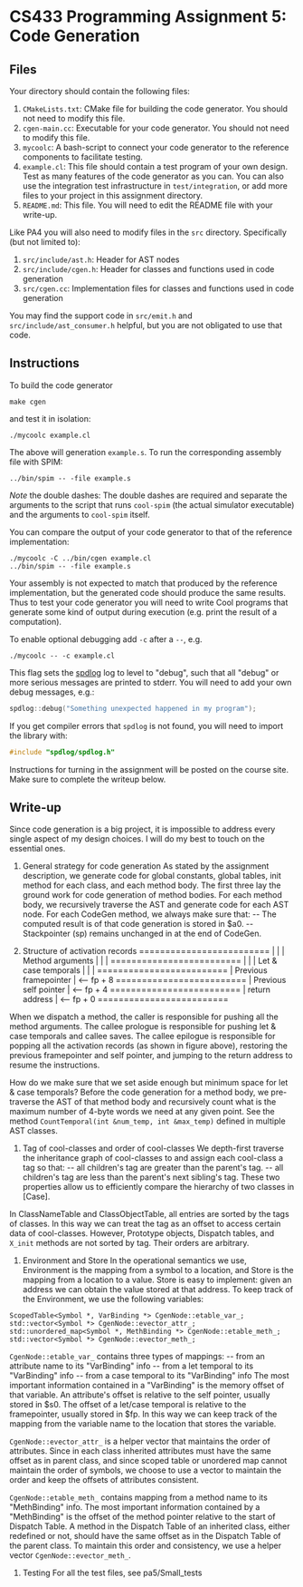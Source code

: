 # CS433 Programming Assignment 5: Code Generation

## Files

Your directory should contain the following files:

1. `CMakeLists.txt`: CMake file for building the code generator. You should not need to modify this file.
1. `cgen-main.cc`: Executable for your code generator. You should not need to modify this file.
1. `mycoolc`: A bash-script to connect your code generator to the reference components to facilitate testing.
1. `example.cl`: This file should contain a test program of your own design. Test as many features of the code generator as you can. You can also use the integration test infrastructure in `test/integration`, or add more files to your project in this assignment directory.
1. `README.md`: This file. You will need to edit the README file with your write-up.

Like PA4 you will also need to modify files in the `src` directory. Specifically (but not limited to):

1. `src/include/ast.h`: Header for AST nodes
1. `src/include/cgen.h`: Header for classes and functions used in code generation
1. `src/cgen.cc`: Implementation files for classes and functions used in code generation

You may find the support code in `src/emit.h` and `src/include/ast_consumer.h` helpful, but you are not obligated to use that code.

## Instructions

To build the code generator
```
make cgen
```
and test it in isolation:
```
./mycoolc example.cl
```

The above will generation `example.s`. To run the corresponding assembly file with SPIM:

```
../bin/spim -- -file example.s
```

*Note* the double dashes: The double dashes are required and separate the arguments to the script that runs `cool-spim` (the actual simulator executable) and the arguments to `cool-spim` itself.

You can compare the output of your code generator to that of the reference implementation:

```
./mycoolc -C ../bin/cgen example.cl
../bin/spim -- -file example.s
```

Your assembly is not expected to match that produced by the reference implementation, but the generated code should produce the same results. Thus to test your code generator you will need to write Cool programs that generate some kind of output during execution (e.g. print the result of a computation).

To enable optional debugging add `-c` after a `--`, e.g.
```
./mycoolc -- -c example.cl
```

This flag sets the [spdlog](https://github.com/gabime/spdlog) log to level to "debug", such that all "debug" or more serious messages are printed to stderr. You will need to add your own debug messages, e.g.:
```cpp
spdlog::debug("Something unexpected happened in my program");
```

If you get compiler errors that `spdlog` is not found, you will need to import the library with:
```cpp
#include "spdlog/spdlog.h"
```

Instructions for turning in the assignment will be posted on the course site. Make sure to complete the writeup below.

## Write-up
Since code generation is a big project, it is impossible to address every single aspect of my design choices. I will do my best to touch on the essential ones.

1. General strategy for code generation
As stated by the assignment description, we generate code for global constants, global tables, init method for each class, and each method body. The first three lay the ground work for code generation of method bodies.
For each method body, we recursively traverse the AST and generate code for each AST node. For each CodeGen method, we always make sure that:
-- The computed result is of that code generation is stored in $a0.
-- Stackpointer (sp) remains unchanged in at the end of CodeGen. 

1. Structure of activation records
=========================
|                       |
|  Method arguments     |
|                       |
=========================
|                       |
|  Let & case temporals |
|                       |
=========================
| Previous framepointer |   <-- fp + 8
=========================
| Previous self pointer |   <-- fp + 4
=========================
| return address        |   <-- fp + 0
=========================

When we dispatch a method, the caller is responsible for pushing all the method arguments. The callee prologue is responsible for pushing let & case temporals and callee saves. The callee epilogue is responsible for popping all the activation records (as shown in figure above), restoring the previous framepointer and self pointer, and jumping to the return address to resume the instructions.

How do we make sure that we set aside enough but minimum space for let & case temporals? Before the code generation for a method body, we pre-traverse the AST of that method body and recursively count what is the maximum number of 4-byte words we need at any given point. See the method `CountTemporal(int &num_temp, int &max_temp)` defined in multiple AST classes.

1. Tag of cool-classes and order of cool-classes
We depth-first traverse the inheritance graph of cool-classes to and assign each cool-class a tag so that:
-- all children's tag are greater than the parent's tag.
-- all children's tag are less than the parent's next sibling's tag.
These two properties allow us to efficiently compare the hierarchy of two classes in [Case].

In ClassNameTable and ClassObjectTable, all entries are sorted by the tags of classes. In this way we can treat the tag as an offset to access certain data of cool-classes.
However, Prototype objects, Dispatch tables, and `X_init` methods are not sorted by tag. Their orders are arbitrary.

1. Environment and Store
In the operational semantics we use, Environment is the mapping from a symbol to a location, and Store is the mapping from a location to a value. Store is easy to implement: given an address we can obtain the value stored at that address. To keep track of the Environment, we use the following variables:
```
ScopedTable<Symbol *, VarBinding *> CgenNode::etable_var_;
std::vector<Symbol *> CgenNode::evector_attr_;
std::unordered_map<Symbol *, MethBinding *> CgenNode::etable_meth_;
std::vector<Symbol *> CgenNode::evector_meth_;
```

`CgenNode::etable_var_` contains three types of mappings:
-- from an attribute name to its "VarBinding" info
-- from a let temporal to its "VarBinding" info
-- from a case temporal to its "VarBinding" info
The most important information contained in a "VarBinding" is the memory offset of that variable. An attribute's offset is relative to the self pointer, usually stored in $s0. The offset of a let/case temporal is relative to the framepointer, usually stored in $fp. In this way we can keep track of the mapping from the variable name to the location that stores the variable.

`CgenNode::evector_attr_` is a helper vector that maintains the order of attributes. Since in each class inherited attributes must have the same offset as in parent class, and since scoped table or unordered map cannot maintain the order of symbols, we choose to use a vector to maintain the order and keep the offsets of attributes consistent.

`CgenNode::etable_meth_` contains mapping from a method name to its "MethBinding" info. The most important information contained by a "MethBinding" is the offset of the method pointer relative to the start of Dispatch Table. A method in the Dispatch Table of an inherited class, either redefined or not, should have the same offset as in the Dispatch Table of the parent class. To maintain this order and consistency, we use a helper vector `CgenNode::evector_meth_`.

1. Testing
For all the test files, see pa5/Small_tests
